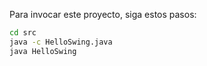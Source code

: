 Para invocar este proyecto, siga estos pasos:

```bash
cd src
java -c HelloSwing.java
java HelloSwing
``` 